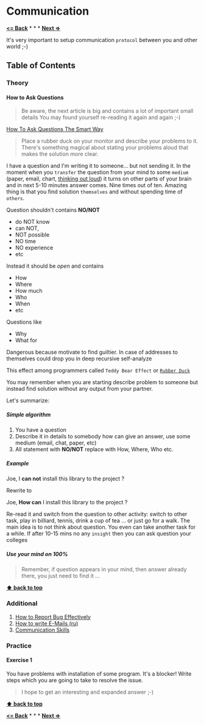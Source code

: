 # Communication

**[<= Back](../00-intro/intro.md)**		*	*	*	**[Next =>](../02-planing-and-time-management/planing-and-time-management.md)**

It's very important to setup communication `protocol` between you and other world ;-) 

## Table of Contents

### Theory

#### How to Ask Questions

>Be aware, the next article is big and contains a lot of important small details
>You may found yourself re-reading it again and again ;-)

[How To Ask Questions The Smart Way](http://www.catb.org/esr/faqs/smart-questions.html)

>Place a rubber duck on your monitor and describe your problems to it.
There's something magical about stating your problems aloud that makes the solution more clear.

I have a question and I'm writing it to someone... but not sending it. In the moment when
you `transfer` the question from your mind to some `medium` (paper, email, chart, [thinking out loud](http://c2.com/cgi/wiki?ThinkingOutLoud)) 
it turns on other parts of your brain and in next 5-10 minutes answer comes. 
Nine times out of ten. Amazing thing is that you find solution `themselves` and without spending time of `others`.

Question shouldn't contains **NO/NOT** 

* do NOT know
* can NOT, 
* NOT possible
* NO time
* NO experience
* etc

Instead it should be *open* and contains 

* How
* Where
* How much
* Who
* When
* etc

Questions like

* Why
* What for

Dangerous because motivate to find guiltier. In case of addresses to themselves could drop you in deep recursive self-analyze

This effect among programmers called `Teddy Bear Effect` or [`Rubber Duck`](http://c2.com/cgi/wiki?RubberDucking)

You may remember when you are starting describe problem to someone but instead find solution without any output from your partner. 

Let's summarize:

##### Simple algorithm 

1. You have a question
1. Describe it in details to somebody how can give an answer, use some medium (email, chat, paper, etc)
1. All statement with **NO/NOT** replace with How, Where, Who etc.

##### Example

Joe, I **can not** install this library to the project ?

Rewrite to

Joe, **How can** I install this library to the project ?

Re-read it and switch from the question to other activity: switch to other task, play in billiard, tennis, drink a cup of tea ...
or just go for a walk. The main idea is to not think about question. You even can take another task for a while.
If after 10-15 mins no any `insight` then you can ask question your colleges


##### Use your mind on 100%

> Remember, if question appears in your mind, then answer already there, you just need to find it ...

**[⬆ back to top](#table-of-contents)**

### Additional
 
1. [How to Report Bug Effectively](http://www.chiark.greenend.org.uk/~sgtatham/bugs.html)
1. [How to write E-Mails (ru) ](http://www.dtf.ru/blog/read.php?id=39418)
1. [Communication Skills](https://www.nczonline.net/newsletter/archive/71894cb37e/)

### Practice

#### Exercise 1 

You have problems with installation of some program. It's a blocker!
Write steps which you are going to take to resolve the issue. 

>I hope to get an interesting and expanded answer ;-)

**[⬆ back to top](#table-of-contents)**

**[<= Back](../00-intro/intro.md)**		*	*	*	**[Next =>](../02-planing-and-time-management/planing-and-time-management.md)**

